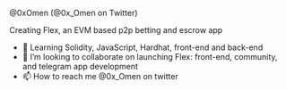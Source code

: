 @0xOmen (@0x_Omen on Twitter)

Creating Flex, an EVM based p2p betting and escrow app 

- 🌱 Learning Solidity, JavaScript, Hardhat, front-end and back-end
- 💞️ I’m looking to collaborate on launching Flex: front-end, community, and telegram app development
- 📫 How to reach me @0x_Omen on twitter

